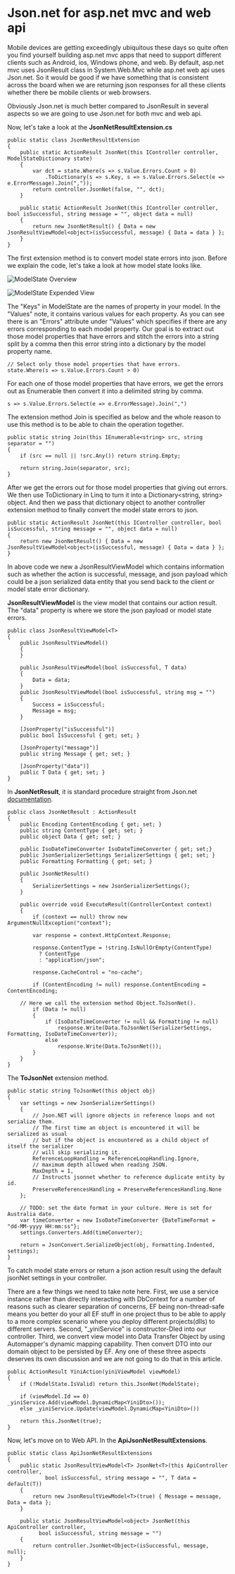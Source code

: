 Json.net for asp.net mvc and web api
===========
Mobile devices are getting exceedingly ubiquitous these days so quite often you find yourself building asp.net mvc apps that need to support different clients such as Android, ios, Windows phone, and web. By default, asp.net mvc uses JsonResult class in System.Web.Mvc while asp.net web api uses Json.net. So it would be good if we have something that is consistent across the board when we are returning json responses for all these clients whether there be mobile clients or web browsers. 

Obviously Json.net is much better compared to JsonResult in several aspects so we are going to use Json.net for both mvc and web api. 

Now, let's take a look at the **JsonNetResultExtension.cs**

	public static class JsonNetResultExtension
    {
        public static ActionResult JsonNet(this IController controller, ModelStateDictionary state)
        {
            var dct = state.Where(s => s.Value.Errors.Count > 0)
                .ToDictionary(s => s.Key, s => s.Value.Errors.Select(e => e.ErrorMessage).Join(","));
            return controller.JsonNet(false, "", dct);
        }

        public static ActionResult JsonNet(this IController controller, bool isSuccessful, string message = "", object data = null)
        {
            return new JsonNetResult() { Data = new JsonResultViewModel<object>(isSuccessful, message) { Data = data } };
        }
    }

The first extension method is to convert model state errors into json. Before we explain the code, let's take a look at how model state looks like.

![ModelState Overview](https://github.com/Konex/asp.net-mvc/blob/master/json-response/images/modelStateOverview.PNG)

![ModelState Expended View](https://github.com/Konex/asp.net-mvc/blob/master/json-response/images/modelStateExpendedView.PNG)

The "Keys" in ModelState are the names of property in your model. In the "Values" note, it contains various values for each property. As you can see there is an "Errors" attribute under "Values" which specifies if there are any errors corresponding to each model property. Our goal is to extract out those model properties that have errors and stitch the errors into a string split by a comma then this error string into a dictionary by the model property name.

	// Select only those model properties that have errors.
	state.Where(s => s.Value.Errors.Count > 0)
	
For each one of those model properties that have errors, we get the errors out as Enumerable<String> then convert it into a delimited string by comma.
	
	s => s.Value.Errors.Select(e => e.ErrorMessage).Join(",")
	
The extension method Join is specified as below and the whole reason to use this method is to be able to chain the operation together.	

	public static string Join(this IEnumerable<string> src, string separator = "")
	{
		if (src == null || !src.Any()) return string.Empty;
		
		return string.Join(separator, src);
	}

After we get the errors out for those model properties that giving out errors. We then use ToDictionary in Linq to turn it into a Dictionary<string, string> object. And then we pass that dictionary object to another controller extension method to finally convert the model state errors to json.

	public static ActionResult JsonNet(this IController controller, bool isSuccessful, string message = "", object data = null)
	{
		return new JsonNetResult() { Data = new JsonResultViewModel<object>(isSuccessful, message) { Data = data } };
	}

In above code we new a JsonResultViewModel which contains information such as whether the action is successful, message, and json payload which could be a json serialized data entity that you send back to the client or model state error dictionary.

**JsonResultViewModel** is the view model that contains our action result. The "data" property is where we store the json payload or model state errors.

	public class JsonResultViewModel<T>
    {
        public JsonResultViewModel()
        {
        }

        public JsonResultViewModel(bool isSuccessful, T data)
        {
            Data = data;
        }
        public JsonResultViewModel(bool isSuccessful, string msg = "")
        {
            Success = isSuccessful;
            Message = msg;
        }

        [JsonProperty("isSuccessful")]
        public bool IsSuccessful { get; set; }

        [JsonProperty("message")]
        public string Message { get; set; }

        [JsonProperty("data")]
        public T Data { get; set; }
    }

In **JsonNetResult**, it is standard procedure straight from Json.net [documentation](http://james.newtonking.com/archive/2008/10/16/asp-net-mvc-and-json-net).

	public class JsonNetResult : ActionResult
    {
        public Encoding ContentEncoding { get; set; }
        public string ContentType { get; set; }
        public object Data { get; set; }

		public IsoDateTimeConverter IsoDateTimeConverter { get; set;}
        public JsonSerializerSettings SerializerSettings { get; set; }
        public Formatting Formatting { get; set; }

        public JsonNetResult()
        {
            SerializerSettings = new JsonSerializerSettings();
        }

        public override void ExecuteResult(ControllerContext context)
        {
            if (context == null) throw new ArgumentNullException("context");

            var response = context.HttpContext.Response;

            response.ContentType = !string.IsNullOrEmpty(ContentType)
              ? ContentType
              : "application/json";

            response.CacheControl = "no-cache";

            if (ContentEncoding != null) response.ContentEncoding = ContentEncoding;

	    // Here we call the extension method Object.ToJsonNet().
            if (Data != null) 
			{
				if (IsoDateTimeConverter != null && Formatting != null) 
                    response.Write(Data.ToJsonNet(SerializerSettings, Formatting, IsoDateTimeConverter));
                else 
                    response.Write(Data.ToJsonNet());
			}
        }
    }
	
The **ToJsonNet** extension method. 
	
	public static string ToJsonNet(this object obj)
	{
		var settings = new JsonSerializerSettings()
		{
			// Json.NET will ignore objects in reference loops and not serialize them. 
			// The first time an object is encountered it will be serialized as usual 
			// but if the object is encountered as a child object of itself the serializer 
			// will skip serializing it.
			ReferenceLoopHandling = ReferenceLoopHandling.Ignore,
			// maximum depth allowed when reading JSON.
			MaxDepth = 1,
			// Instructs jsonnet whether to reference duplicate entity by id.
			PreserveReferencesHandling = PreserveReferencesHandling.None
		};
		
	    // TODO: set the date format in your culture. Here is set for Australia date.
		var timeConverter = new IsoDateTimeConverter {DateTimeFormat = "dd-MM-yyyy HH:mm:ss"};
		settings.Converters.Add(timeConverter);

		return = JsonConvert.SerializeObject(obj, Formatting.Indented, settings);
	}

To catch model state errors or return a json action result using the default jsonNet settings in your controller. 

There are a few things we need to take note here. First, we use a service instance rather than directly interacting with DbContext for a number of reasons such as clearer separation of concerns, EF being non-thread-safe means you better do your all EF stuff in one project thus to be able to apply to a more complex scenario where you deploy different projects(dlls) to different servers. Second, "_yiniService" is constructor-DIed into our controller. Third, we convert view model into Data Transfer Object by using Automapper's dynamic mapping capability. Then convert DTO into our domain object to be persisted by EF. Any one of these three aspects deserves its own discussion and we are not going to do that in this article.      

	public ActionResult YiniAction(yiniViewModel viewModel)
	{
		if (!ModelState.IsValid) return this.JsonNet(ModelState);
		
		if (viewModel.Id == 0) _yiniService.Add(viewModel.DynamicMap<YiniDto>());
		else _yiniService.Update(viewModel.DynamicMap<YiniDto>())
		
		return this.JsonNet(true);
	}

Now, let's move on to Web API. In the **ApiJsonNetResultExtensions**.

	public static class ApiJsonNetResultExtensions
    {
        public static JsonResultViewModel<T> JsonNet<T>(this ApiController controller,
                bool isSuccessful, string message = "", T data = default(T))
        {
            return new JsonResultViewModel<T>(true) { Message = message, Data = data };
        }

        public static JsonResultViewModel<object> JsonNet(this ApiController controller,
              bool isSuccessful, string message = "")
        {
            return controller.JsonNet<Object>(isSuccessful, message, null);
        }
    }













